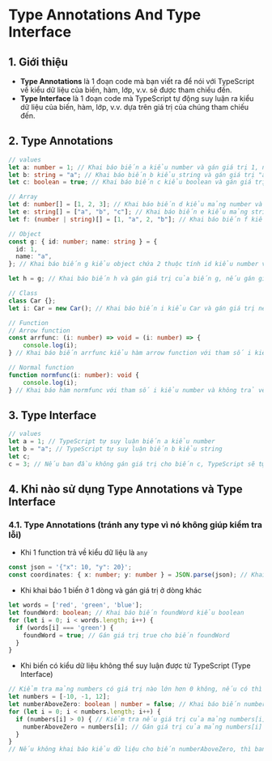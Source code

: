 # Type Annotations And Type Interface
## 1. Giới thiệu
- **Type Annotations** là 1 đoạn code mà bạn viết ra để nói với TypeScript về kiểu dữ liệu của biến, hàm, lớp, v.v. sẽ được tham chiếu đến.
- **Type Interface** là 1 đoạn code mà TypeScript tự động suy luận ra kiểu dữ liệu của biến, hàm, lớp, v.v. dựa trên giá trị của chúng tham chiếu đến.

## 2. Type Annotations
```typescript
// values
let a: number = 1; // Khai báo biến a kiểu number và gán giá trị 1, nếu gán giá trị khác kiểu number sẽ báo lỗi
let b: string = "a"; // Khai báo biến b kiểu string và gán giá trị "a", nếu gán giá trị khác kiểu string sẽ báo lỗi
let c: boolean = true; // Khai báo biến c kiểu boolean và gán giá trị true, nếu gán giá trị khác kiểu boolean sẽ báo lỗi

// Array
let d: number[] = [1, 2, 3]; // Khai báo biến d kiểu mảng number và gán giá trị [1, 2, 3], nếu gán giá trị khác kiểu mảng number sẽ báo lỗi
let e: string[] = ["a", "b", "c"]; // Khai báo biến e kiểu mảng string và gán giá trị ["a", "b", "c"], nếu gán giá trị khác kiểu mảng string sẽ báo lỗi
let f: (number | string)[] = [1, "a", 2, "b"]; // Khai báo biến f kiểu mảng chứa kiểu number hoặc kiểu string và gán giá trị [1, "a", 2, "b"], nếu gán giá trị khác kiểu mảng chứa kiểu number hoặc kiểu string sẽ báo lỗi

// Object
const g: { id: number; name: string } = {
  id: 1,
  name: "a",
}; // Khai báo biến g kiểu object chứa 2 thuộc tính id kiểu number và name kiểu string, nếu gán giá trị khác kiểu object chứa 2 thuộc tính id kiểu number và name kiểu string sẽ báo lỗi

let h = g; // Khai báo biến h và gán giá trị của biến g, nếu gán giá trị khác kiểu object chứa 2 thuộc tính id kiểu number và name kiểu string sẽ báo lỗi

// Class
class Car {};
let i: Car = new Car(); // Khai báo biến i kiểu Car và gán giá trị new Car(), nếu gán giá trị khác kiểu Car sẽ báo lỗi

// Function
// Arrow function
const arrfunc: (i: number) => void = (i: number) => {
    console.log(i);
} // Khai báo biến arrfunc kiểu hàm arrow function với tham số i kiểu number và không trả về giá trị, nếu gán giá trị khác kiểu hàm arrow function với tham số i kiểu number và không trả về giá trị sẽ báo lỗi

// Normal function
function normfunc(i: number): void {
    console.log(i);
} // Khai báo hàm normfunc với tham số i kiểu number và không trả về giá trị, nếu gán giá trị khác kiểu hàm với tham số i kiểu number và không trả về giá trị sẽ báo lỗi
```


## 3. Type Interface
```typescript
// values
let a = 1; // TypeScript tự suy luận biến a kiểu number
let b = "a"; // TypeScript tự suy luận biến b kiểu string
let c;
c = 3; // Nếu ban đầu không gán giá trị cho biến c, TypeScript sẽ tự suy luận biến c là kiểu any
```

## 4. Khi nào sử dụng Type Annotations và Type Interface
### 4.1. Type Annotations (tránh any type vì nó không giúp kiểm tra lỗi)
- Khi 1 function trả về kiểu dữ liệu là `any`
``` typescript
const json = '{"x": 10, "y": 20}';
const coordinates: { x: number; y: number } = JSON.parse(json); // Khai báo biến coordinates kiểu object chứa 2 thuộc tính x kiểu number và y kiểu number, nếu gán giá trị khác kiểu object chứa 2 thuộc tính x kiểu number và y kiểu number sẽ báo lỗi
```
- Khi khai báo 1 biến ở 1 dòng và gán giá trị ở dòng khác
```typescript
let words = ['red', 'green', 'blue'];
let foundWord: boolean; // Khai báo biến foundWord kiểu boolean
for (let i = 0; i < words.length; i++) {
  if (words[i] === 'green') {
    foundWord = true; // Gán giá trị true cho biến foundWord
  }
}
```
- Khi biến có kiểu dữ liệu không thể suy luận được từ TypeScript (Type Interface)
```typescript
// Kiểm tra mảng numbers có giá trị nào lớn hơn 0 không, nếu có thì gán giá trị là number, nếu không thì gán giá trị false
let numbers = [-10, -1, 12];
let numberAboveZero: boolean | number = false; // Khai báo biến numberAboveZero kiểu boolean hoặc number
for (let i = 0; i < numbers.length; i++) {
  if (numbers[i] > 0) { // Kiểm tra nếu giá trị của mảng numbers[i] lớn hơn 0
    numberAboveZero = numbers[i]; // Gán giá trị của mảng numbers[i] cho biến numberAboveZero
  } 
}
// Nếu không khai báo kiểu dữ liệu cho biến numberAboveZero, thì ban đầu TypeScript sẽ suy luận biến numberAboveZero kiểu boolean, sau đó khi vào vòng lặp, giá trị của biến numberAboveZero sẽ bị thay đổi thành kiểu number và TypeScript sẽ báo lỗi, làm cho chương trình không chạy được nữa
```